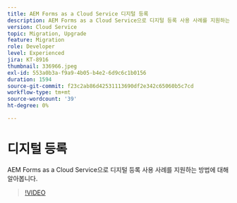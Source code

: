 ```yaml
---
title: AEM Forms as a Cloud Service 디지털 등록
description: AEM Forms as a Cloud Service으로 디지털 등록 사용 사례를 지원하는 방법에 대해 알아봅니다.
version: Cloud Service
topic: Migration, Upgrade
feature: Migration
role: Developer
level: Experienced
jira: KT-8916
thumbnail: 336966.jpeg
exl-id: 553a0b3a-f9a9-4b05-b4e2-6d9c6c1b0156
duration: 1594
source-git-commit: f23c2ab86d42531113690df2e342c65060b5c7cd
workflow-type: tm+mt
source-wordcount: '39'
ht-degree: 0%

---
```


# 디지털 등록

AEM Forms as a Cloud Service으로 디지털 등록 사용 사례를 지원하는 방법에 대해 알아봅니다.

>[!VIDEO](https://video.tv.adobe.com/v/336966?quality=12&learn=on)
